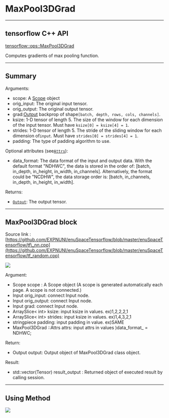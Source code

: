 # MaxPool3DGrad

---

## tensorflow C++ API

[tensorflow::ops::MaxPool3DGrad](https://www.tensorflow.org/api_docs/cc/class/tensorflow/ops/max-pool3-d-grad)

Computes gradients of max pooling function.

---

## Summary

Arguments:

* scope: A [Scope](https://www.tensorflow.org/api_docs/cc/class/tensorflow/scope.html#classtensorflow_1_1_scope) object
* orig\_input: The original input tensor.
* orig\_output: The original output tensor.
* grad:[Output](https://www.tensorflow.org/api_docs/cc/class/tensorflow/output.html#classtensorflow_1_1_output) backprop of shape`[batch, depth, rows, cols, channels]`.
* ksize: 1-D tensor of length 5. The size of the window for each dimension of the input tensor. Must have
  `ksize[0] = ksize[4] = 1`.
* strides: 1-D tensor of length 5. The stride of the sliding window for each dimension of`input`. Must have
  `strides[0] = strides[4] = 1`.
* padding: The type of padding algorithm to use.

Optional attributes \(see[`Attrs`](https://www.tensorflow.org/api_docs/cc/struct/tensorflow/ops/max-pool3-d-grad/attrs.html#structtensorflow_1_1ops_1_1_max_pool3_d_grad_1_1_attrs)\):

* data\_format: The data format of the input and output data. With the default format "NDHWC", the data is stored in the order of: \[batch, in\_depth, in\_height, in\_width, in\_channels\]. Alternatively, the format could be "NCDHW", the data storage order is: \[batch, in\_channels, in\_depth, in\_height, in\_width\].

Returns:

* [`Output`](https://www.tensorflow.org/api_docs/cc/class/tensorflow/output.html#classtensorflow_1_1_output): The output tensor.

---

## MaxPool3DGrad block

Source link : [https://github.com/EXPNUNI/enuSpaceTensorflow/blob/master/enuSpaceTensorflow/tf\_nn.cpp](https://github.com/EXPNUNI/enuSpaceTensorflow/blob/master/enuSpaceTensorflow/tf_random.cpp)

![](/nn-ops/MaxPool3DGrad1.jpg)

Argument:

* Scope scope : A Scope object \(A scope is generated automatically each page. A scope is not connected.\)
* Input orig\_input: connect  Input node.
* Input orig\_output: connect  Input node.
* Input grad: connect  Input node.
* ArraySlice&lt; int&gt; ksize: input ksize in values. ex\)1,2,2,2,1
* ArraySlice&lt; int&gt; strides: input ksize in values. ex\)1,4,3,2,1
* stringpiece padding: input padding in value. ex\)SAME
* MaxPool3DGrad ::Attrs attrs: input attrs in values \)data\_format\_ = NDHWC;

Return:

* Output output: Output object of MaxPool3DGrad class object.

Result:

* std::vector\(Tensor\) result\_output  : Returned object of executed result by calling session.

---

## Using Method

![](/nn-ops/MaxPool3DGrad2.jpg)


